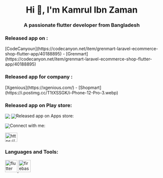 <h1 align="center">Hi 👋, I'm Kamrul Ibn Zaman</h1>
<h3 align="center">A passionate flutter developer from Bangladesh</h3>

<h3 align="left">Released app on :</h3>[CodeCanyoun](https://codecanyon.net/item/grenmart-laravel-ecommerce-shop-flutter-app/40188895)
- [Grenmart](https://codecanyon.net/item/grenmart-laravel-ecommerce-shop-flutter-app/40188895)

<h3 align="left">Released app for company :</h3>[Xgenious](https://xgenious.com/)
- [Shopmart](https://i.postimg.cc/T1tXSSGK/i-Phone-12-Pro-3.webp)

<h3 align="left">Released app on Play store:</h3> 
<p align="left">
<img align="center" src="https://i.postimg.cc/sfwKBygk/314627208-1998699590341332-1190079230480457434-n.jpg" 
<p align="left">
<img align="center" src="https://i.postimg.cc/8cKbxdYp/image-11.jpg" 
     
 <h3 align="left">Released app on Apps store:</h3> 
<p align="left">
<img align="center" src="https://i.postimg.cc/m2nwwwMV/325412168-511378201059727-7233546358729569567-n.png" 

<h3 align="left">Connect with me:</h3>
<p align="left">
<a href="https://fb.com/https://www.facebook.com/kamrulibnzaman" target="blank"><img align="center" src="https://raw.githubusercontent.com/rahuldkjain/github-profile-readme-generator/master/src/images/icons/Social/facebook.svg" alt="https://www.facebook.com/kamrulibnzaman" height="30" width="40" /></a>
</p>

<h3 align="left">Languages and Tools:</h3>
<p align="left"> <a href="https://flutter.dev" target="_blank" rel="noreferrer"> <img src="https://www.vectorlogo.zone/logos/flutterio/flutterio-icon.svg" alt="flutter" width="40" height="40"/> </a> <a href="https://firebase.google.com/" target="_blank" rel="noreferrer"> <img src="https://www.vectorlogo.zone/logos/firebase/firebase-icon.svg" alt="firebase" width="40" height="40"/> </a>  </p>

